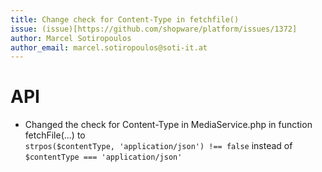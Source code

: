 ```yaml
---
title: Change check for Content-Type in fetchfile()
issue: (issue)[https://github.com/shopware/platform/issues/1372]
author: Marcel Sotiropoulos
author_email: marcel.sotiropoulos@soti-it.at
---
```

# API
*  Changed the check for Content-Type in MediaService.php in function fetchFile(...) to  
```strpos($contentType, 'application/json') !== false``` instead of  
```$contentType === 'application/json'```